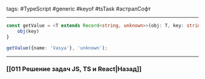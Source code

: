 tags: #TypeScript #generic #keyof #tsTask #астралСофт 
___

```TypeScript
const getValue = <T extends Record<string, unknown>>(obj: T, key: string): unknown => {
	obj(key)
}

getValue({name: 'Vasya'}, 'unknown');
```


___
### [[011 Решение задач JS, TS и React|Назад]]